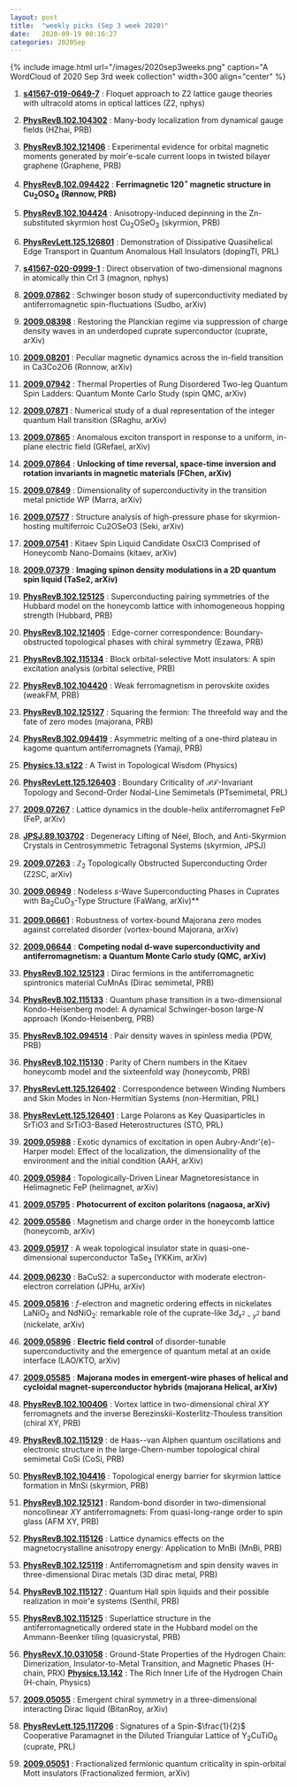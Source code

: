 ```yaml
---
layout: post
title:  "weekly picks (Sep 3 week 2020)"
date:   2020-09-19 00:16:27
categories: 2020Sep
---
```


{% include image.html url="/images/2020sep3weeks.png" caption="A WordCloud of 2020 Sep 3rd week collection" width=300 align="center" %}


1. **[s41567-019-0649-7](https://www.nature.com/articles/s41567-019-0649-7)** : Floquet approach to Z2 lattice gauge theories with ultracold atoms in optical lattices (Z2, nphys)

1. **[PhysRevB.102.104302](https://link.aps.org/doi/10.1103/PhysRevB.102.104302)** : Many-body localization from dynamical gauge fields (HZhai, PRB)

1. **[PhysRevB.102.121406](https://link.aps.org/doi/10.1103/PhysRevB.102.121406)** : Experimental evidence for orbital magnetic moments generated by moir\'e-scale current loops in twisted bilayer graphene (Graphene, PRB)

1. **[PhysRevB.102.094422](https://link.aps.org/doi/10.1103/PhysRevB.102.094422)** : **Ferrimagnetic 120${}^{\ensuremath{\circ}}$ magnetic structure in ${\mathrm{Cu}}_{2}{\mathrm{OSO}}_{4}$ (Rønnow, PRB)**

1. **[PhysRevB.102.104424](https://link.aps.org/doi/10.1103/PhysRevB.102.104424)** : Anisotropy-induced depinning in the Zn-substituted skyrmion host ${\mathrm{Cu}}_{2}\mathrm{O}\mathrm{Se}{\mathrm{O}}_{3}$ (skyrmion, PRB)

1. **[PhysRevLett.125.126801](https://link.aps.org/doi/10.1103/PhysRevLett.125.126801)** : Demonstration of Dissipative Quasihelical Edge Transport in Quantum Anomalous Hall Insulators (dopingTI, PRL)

1. **[s41567-020-0999-1](https://www.nature.com/articles/s41567-020-0999-1)** : Direct observation of two-dimensional magnons in atomically thin CrI 3 (magnon, nphys)

1. **[2009.07862](http://arxiv.org/abs/2009.07862)** : Schwinger boson study of superconductivity mediated by antiferromagnetic spin-fluctuations (Sudbo, arXiv)

1. **[2009.08398](http://arxiv.org/abs/2009.08398)** : Restoring the Planckian regime via suppression of charge density waves in an underdoped cuprate superconductor (cuprate, arXiv)

1. **[2009.08201](http://arxiv.org/abs/2009.08201)** : Peculiar magnetic dynamics across the in-field transition in Ca3Co2O6 (Ronnow, arXiv)

1. **[2009.07942](http://arxiv.org/abs/2009.07942)** : Thermal Properties of Rung Disordered Two-leg Quantum Spin Ladders: Quantum Monte Carlo Study (spin QMC, arXiv)

1. **[2009.07871](http://arxiv.org/abs/2009.07871)** : Numerical study of a dual representation of the integer quantum Hall transition (SRaghu, arXiv)

1. **[2009.07865](http://arxiv.org/abs/2009.07865)** : Anomalous exciton transport in response to a uniform, in-plane electric field (GRefael, arXiv)

1. **[2009.07864](http://arxiv.org/abs/2009.07864)** : **Unlocking of time reversal, space-time inversion and rotation invariants in magnetic materials (FChen, arXiv)**

1. **[2009.07849](http://arxiv.org/abs/2009.07849)** : Dimensionality of superconductivity in the transition metal pnictide WP (Marra, arXiv)


1. **[2009.07577](http://arxiv.org/abs/2009.07577)** : Structure analysis of high-pressure phase for skyrmion-hosting multiferroic Cu2OSeO3 (Seki, arXiv)

1. **[2009.07541](http://arxiv.org/abs/2009.07541)** : Kitaev Spin Liquid Candidate OsxCl3 Comprised of Honeycomb Nano-Domains (kitaev, arXiv)

1. **[2009.07379](http://arxiv.org/abs/2009.07379)** : **Imaging spinon density modulations in a 2D quantum spin liquid (TaSe2, arXiv)**

1. **[PhysRevB.102.125125](https://link.aps.org/doi/10.1103/PhysRevB.102.125125)** : Superconducting pairing symmetries of the Hubbard model on the honeycomb lattice with inhomogeneous hopping strength (Hubbard, PRB)

1. **[PhysRevB.102.121405](https://link.aps.org/doi/10.1103/PhysRevB.102.121405)** : Edge-corner correspondence: Boundary-obstructed topological phases with chiral symmetry (Ezawa, PRB)

1. **[PhysRevB.102.115134](https://link.aps.org/doi/10.1103/PhysRevB.102.115134)** : Block orbital-selective Mott insulators: A spin excitation analysis (orbital selective, PRB)

1. **[PhysRevB.102.104420](https://link.aps.org/doi/10.1103/PhysRevB.102.104420)** : Weak ferromagnetism in perovskite oxides (weakFM, PRB)

1. **[PhysRevB.102.125127](https://link.aps.org/doi/10.1103/PhysRevB.102.125127)** : Squaring the fermion: The threefold way and the fate of zero modes (majorana, PRB)

1. **[PhysRevB.102.094419](https://link.aps.org/doi/10.1103/PhysRevB.102.094419)** : Asymmetric melting of a one-third plateau in kagome quantum antiferromagnets (Yamaji, PRB)

1. **[Physics.13.s122](https://physics.aps.org/articles/pdf/10.1103/Physics.13.s122)** : A Twist in Topological Wisdom (Physics)

1. **[PhysRevLett.125.126403](https://link.aps.org/doi/10.1103/PhysRevLett.125.126403)** : Boundary Criticality of $\mathcal{PT}$-Invariant Topology and Second-Order Nodal-Line Semimetals (PTsemimetal, PRL)


1. **[2009.07267](http://arxiv.org/abs/2009.07267)** : Lattice dynamics in the double-helix antiferromagnet FeP (FeP, arXiv)

1. **[JPSJ.89.103702](https://journals.jps.jp/doi/10.7566/JPSJ.89.103702)** : Degeneracy Lifting of Néel, Bloch, and Anti-Skyrmion Crystals in Centrosymmetric Tetragonal Systems (skyrmion, JPSJ)

1. **[2009.07263](http://arxiv.org/abs/2009.07263)** : $\mathbb{Z}_2$ Topologically Obstructed Superconducting Order (Z2SC, arXiv)

1. **[2009.06949](http://arxiv.org/abs/2009.06949)** : Nodeless $s$-Wave Superconducting Phases in Cuprates with Ba$_2$CuO$_3$-Type Structure (FaWang, arXiv)**

1. **[2009.06661](http://arxiv.org/abs/2009.06661)** : Robustness of vortex-bound Majorana zero modes against correlated disorder (vortex-bound Majorana, arXiv)

1. **[2009.06644](http://arxiv.org/abs/2009.06644)** : **Competing nodal d-wave superconductivity and antiferromagnetism: a Quantum Monte Carlo study (QMC, arXiv)**

1. **[PhysRevB.102.125123](https://link.aps.org/doi/10.1103/PhysRevB.102.125123)** : Dirac fermions in the antiferromagnetic spintronics material CuMnAs (Dirac semimetal, PRB)

1. **[PhysRevB.102.115133](https://link.aps.org/doi/10.1103/PhysRevB.102.115133)** : Quantum phase transition in a two-dimensional Kondo-Heisenberg model: A dynamical Schwinger-boson large-$N$ approach (Kondo-Heisenberg, PRB)

1. **[PhysRevB.102.094514](https://link.aps.org/doi/10.1103/PhysRevB.102.094514)** : Pair density waves in spinless media (PDW, PRB)

1. **[PhysRevB.102.115130](https://link.aps.org/doi/10.1103/PhysRevB.102.115130)** : Parity of Chern numbers in the Kitaev honeycomb model and the sixteenfold way (honeycomb, PRB)

1. **[PhysRevLett.125.126402](https://link.aps.org/doi/10.1103/PhysRevLett.125.126402)** : Correspondence between Winding Numbers and Skin Modes in Non-Hermitian Systems (non-Hermitian, PRL)

1. **[PhysRevLett.125.126401](https://journals.aps.org/prl/pdf/10.1103/PhysRevLett.125.126401)** : Large Polarons as Key Quasiparticles in SrTiO3 and SrTiO3-Based Heterostructures (STO, PRL)


1. **[2009.05988](http://arxiv.org/abs/2009.05988)** : Exotic dynamics of excitation in open Aubry-Andr\'{e}-Harper model: Effect of the localization, the dimensionality of the environment and the initial condition (AAH, arXiv)

1. **[2009.05984](http://arxiv.org/abs/2009.05984)** : Topologically-Driven Linear Magnetoresistance in Helimagnetic FeP (helimagnet, arXiv)

1. **[2009.05795](http://arxiv.org/abs/2009.05795)** : **Photocurrent of exciton polaritons (nagaosa, arXiv)**

1. **[2009.05586](http://arxiv.org/abs/2009.05586)** : Magnetism and charge order in the honeycomb lattice (honeycomb, arXiv)

1. **[2009.05917](http://arxiv.org/abs/2009.05917)** : A weak topological insulator state in quasi-one-dimensional superconductor TaSe$_3$ (YKKim, arXiv)

1. **[2009.06230](http://arxiv.org/abs/2009.06230)** : BaCuS2: a superconductor with moderate electron-electron correlation (JPHu, arXiv)

1. **[2009.05816](http://arxiv.org/abs/2009.05816)** : $f$-electron and magnetic ordering effects in nickelates LaNiO$_2$ and NdNiO$_2$: remarkable role of the cuprate-like $3d_{x^2-y^2}$ band (nickelate, arXiv)

1. **[2009.05896](http://arxiv.org/abs/2009.05896)** : **Electric field control** of disorder-tunable superconductivity and the emergence of quantum metal at an oxide interface (LAO/KTO, arXiv)

1. **[2009.05585](http://arxiv.org/abs/2009.05585)** : **Majorana modes in emergent-wire phases of helical and cycloidal magnet-superconductor hybrids (majorana Helical, arXiv)**

1. **[PhysRevB.102.100406](https://link.aps.org/doi/10.1103/PhysRevB.102.100406)** : Vortex lattice in two-dimensional chiral $XY$ ferromagnets and the inverse Berezinskii-Kosterlitz-Thouless transition (chiral XY, PRB)

1. **[PhysRevB.102.115129](https://link.aps.org/doi/10.1103/PhysRevB.102.115129)** : de Haas--van Alphen quantum oscillations and electronic structure in the large-Chern-number topological chiral semimetal CoSi (CoSi, PRB)

1. **[PhysRevB.102.104416](https://link.aps.org/doi/10.1103/PhysRevB.102.104416)** : Topological energy barrier for skyrmion lattice formation in MnSi (skyrmion, PRB)

1. **[PhysRevB.102.125121](https://link.aps.org/doi/10.1103/PhysRevB.102.125121)** : Random-bond disorder in two-dimensional noncollinear $XY$ antiferromagnets: From quasi-long-range order to spin glass (AFM XY, PRB)

1. **[PhysRevB.102.115126](https://link.aps.org/doi/10.1103/PhysRevB.102.115126)** : Lattice dynamics effects on the magnetocrystalline anisotropy energy: Application to MnBi (MnBi, PRB)

1. **[PhysRevB.102.125119](https://link.aps.org/doi/10.1103/PhysRevB.102.125119)** : Antiferromagnetism and spin density waves in three-dimensional Dirac metals (3D dirac metal, PRB)

1. **[PhysRevB.102.115127](https://link.aps.org/doi/10.1103/PhysRevB.102.115127)** : Quantum Hall spin liquids and their possible realization in moir\'e systems (Senthil, PRB)

1. **[PhysRevB.102.115125](https://link.aps.org/doi/10.1103/PhysRevB.102.115125)** : Superlattice structure in the antiferromagnetically ordered state in the Hubbard model on the Ammann-Beenker tiling (quasicrystal, PRB)

1. **[PhysRevX.10.031058](https://link.aps.org/doi/10.1103/PhysRevX.10.031058)** : Ground-State Properties of the Hydrogen Chain: Dimerization, Insulator-to-Metal Transition, and Magnetic Phases (H-chain, PRX) **[Physics.13.142](https://link.aps.org/doi/10.1103/Physics.13.142)** : The Rich Inner Life of the Hydrogen Chain (H-chain, Physics)


1. **[2009.05055](http://arxiv.org/abs/2009.05055)** : Emergent chiral symmetry in a three-dimensional interacting Dirac liquid (BitanRoy, arXiv)

1. **[PhysRevLett.125.117206](https://link.aps.org/doi/10.1103/PhysRevLett.125.117206)** : Signatures of a Spin-$\frac{1}{2}$ Cooperative Paramagnet in the Diluted Triangular Lattice of ${\mathrm{Y}}_{2}{\mathrm{CuTiO}}_{6}$ (cuprate, PRL)

1. **[2009.05051](http://arxiv.org/abs/2009.05051)** : Fractionalized fermionic quantum criticality in spin-orbital Mott insulators (Fractionalized fermion, arXiv)

